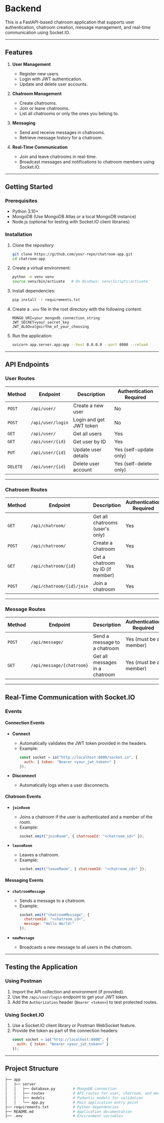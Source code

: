 # Backend

This is a FastAPI-based chatroom application that supports user authentication, chatroom creation, message management, and real-time communication using Socket.IO.

---

## Features

1. **User Management**
   - Register new users.
   - Login with JWT authentication.
   - Update and delete user accounts.

2. **Chatroom Management**
   - Create chatrooms.
   - Join or leave chatrooms.
   - List all chatrooms or only the ones you belong to.

3. **Messaging**
   - Send and receive messages in chatrooms.
   - Retrieve message history for a chatroom.

4. **Real-Time Communication**
   - Join and leave chatrooms in real-time.
   - Broadcast messages and notifications to chatroom members using Socket.IO.

---

## Getting Started

### Prerequisites

- Python 3.10+
- MongoDB (Use MongoDB Atlas or a local MongoDB instance)
- Node.js (optional for testing with Socket.IO client libraries)

### Installation

1. Clone the repository:

    ```bash
    git clone https://github.com/your-repo/chatroom-app.git
    cd chatroom-app
    ```

2. Create a virtual environment:

    ```bash
    python -m venv venv
    source venv/bin/activate   # On Windows: venv\Scripts\activate
    ```

3. Install dependencies:

    ```bash
    pip install -r requirements.txt
    ```

4. Create a `.env` file in the root directory with the following content:

    ```env
    MONGO_URI=your_mongodb_connection_string
    JWT_SECRET=your_secret_key
    JWT_ALGO=algoirthm_of_your_choosing
    ```

5. Run the application:

    ```bash
    uvicorn app.server.app:app --host 0.0.0.0 --port 8000 --reload
    ```

---

## API Endpoints

### User Routes

| Method  | Endpoint            | Description                | Authentication Required |
|---------|---------------------|----------------------------|--------------------------|
| `POST`  | `/api/user/`        | Create a new user          | No                       |
| `POST`  | `/api/user/login`   | Login and get JWT token    | No                       |
| `GET`   | `/api/user/`        | Get all users              | Yes                      |
| `GET`   | `/api/user/{id}`    | Get user by ID             | Yes                      |
| `PUT`   | `/api/user/{id}`    | Update user details        | Yes (self-update only)   |
| `DELETE`| `/api/user/{id}`    | Delete user account        | Yes (self-delete only)   |

---

### Chatroom Routes

| Method  | Endpoint                    | Description                      | Authentication Required |
|---------|-----------------------------|----------------------------------|--------------------------|
| `GET`   | `/api/chatroom/`            | Get all chatrooms (user's only)  | Yes                      |
| `POST`  | `/api/chatroom/`            | Create a chatroom                | Yes                      |
| `GET`   | `/api/chatroom/{id}`        | Get a chatroom by ID (if member) | Yes                      |
| `POST`  | `/api/chatroom/{id}/join`   | Join a chatroom                  | Yes                      |

---

### Message Routes

| Method  | Endpoint                  | Description                      | Authentication Required |
|---------|---------------------------|----------------------------------|--------------------------|
| `POST`  | `/api/message/`           | Send a message to a chatroom     | Yes (must be a member)   |
| `GET`   | `/api/message/{chatroom}` | Get all messages in a chatroom   | Yes (must be a member)   |

---

## Real-Time Communication with Socket.IO

### Events

#### Connection Events

- **Connect**
  - Automatically validates the JWT token provided in the headers.
  - Example:
    ```javascript
    const socket = io("http://localhost:8000/socket.io", {
      auth: { token: "Bearer <your_jwt_token>" }
    });
    ```

- **Disconnect**
  - Automatically logs when a user disconnects.

#### Chatroom Events

- **`joinRoom`**
  - Joins a chatroom if the user is authenticated and a member of the room.
  - Example:
    ```javascript
    socket.emit("joinRoom", { chatroomId: "<chatroom_id>" });
    ```

- **`leaveRoom`**
  - Leaves a chatroom.
  - Example:
    ```javascript
    socket.emit("leaveRoom", { chatroomId: "<chatroom_id>" });
    ```

#### Messaging Events

- **`chatroomMessage`**
  - Sends a message to a chatroom.
  - Example:
    ```javascript
    socket.emit("chatroomMessage", {
      chatroomId: "<chatroom_id>",
      message: "Hello World!"
    });
    ```

- **`newMessage`**
  - Broadcasts a new message to all users in the chatroom.

---

## Testing the Application

### Using Postman

1. Import the API collection and environment (if provided).
2. Use the `/api/user/login` endpoint to get your JWT token.
3. Add the `Authorization` header (`Bearer <token>`) to test protected routes.

### Using Socket.IO

1. Use a Socket.IO client library or Postman WebSocket feature.
2. Provide the token as part of the connection headers:
    ```javascript
    const socket = io("http://localhost:8000", {
      auth: { token: "Bearer <your_jwt_token>" }
    });
    ```

---

## Project Structure

```bash
├── app
│   ├── server
│   │   ├── database.py        # MongoDB connection
│   │   ├── routes             # API routes for user, chatroom, and messages
│   │   ├── models             # Pydantic models for validation
│   │   └── app.py             # Main application entry point
├── requirements.txt           # Python dependencies
├── README.md                  # Application documentation
├── .env                       # Environment variables
